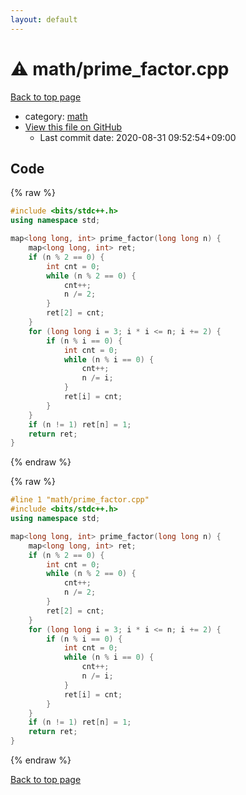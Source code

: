 ```yaml
---
layout: default
---
```


<!-- mathjax config similar to math.stackexchange -->
<script type="text/javascript" async
  src="https://cdnjs.cloudflare.com/ajax/libs/mathjax/2.7.5/MathJax.js?config=TeX-MML-AM_CHTML">
</script>
<script type="text/x-mathjax-config">
  MathJax.Hub.Config({
    TeX: { equationNumbers: { autoNumber: "AMS" }},
    tex2jax: {
      inlineMath: [ ['$','$'] ],
      processEscapes: true
    },
    "HTML-CSS": { matchFontHeight: false },
    displayAlign: "left",
    displayIndent: "2em"
  });
</script>

<script type="text/javascript" src="https://cdnjs.cloudflare.com/ajax/libs/jquery/3.4.1/jquery.min.js"></script>
<script src="https://cdn.jsdelivr.net/npm/jquery-balloon-js@1.1.2/jquery.balloon.min.js" integrity="sha256-ZEYs9VrgAeNuPvs15E39OsyOJaIkXEEt10fzxJ20+2I=" crossorigin="anonymous"></script>
<script type="text/javascript" src="../../assets/js/copy-button.js"></script>
<link rel="stylesheet" href="../../assets/css/copy-button.css" />


# :warning: math/prime_factor.cpp

<a href="../../index.html">Back to top page</a>

* category: <a href="../../index.html#7e676e9e663beb40fd133f5ee24487c2">math</a>
* <a href="{{ site.github.repository_url }}/blob/master/math/prime_factor.cpp">View this file on GitHub</a>
    - Last commit date: 2020-08-31 09:52:54+09:00




## Code

<a id="unbundled"></a>
{% raw %}
```cpp
#include <bits/stdc++.h>
using namespace std;

map<long long, int> prime_factor(long long n) {
    map<long long, int> ret;
    if (n % 2 == 0) {
        int cnt = 0;
        while (n % 2 == 0) {
            cnt++;
            n /= 2;
        }
        ret[2] = cnt;
    }
    for (long long i = 3; i * i <= n; i += 2) {
        if (n % i == 0) {
            int cnt = 0;
            while (n % i == 0) {
                cnt++;
                n /= i;
            }
            ret[i] = cnt;
        }
    }
    if (n != 1) ret[n] = 1;
    return ret;
}
```
{% endraw %}

<a id="bundled"></a>
{% raw %}
```cpp
#line 1 "math/prime_factor.cpp"
#include <bits/stdc++.h>
using namespace std;

map<long long, int> prime_factor(long long n) {
    map<long long, int> ret;
    if (n % 2 == 0) {
        int cnt = 0;
        while (n % 2 == 0) {
            cnt++;
            n /= 2;
        }
        ret[2] = cnt;
    }
    for (long long i = 3; i * i <= n; i += 2) {
        if (n % i == 0) {
            int cnt = 0;
            while (n % i == 0) {
                cnt++;
                n /= i;
            }
            ret[i] = cnt;
        }
    }
    if (n != 1) ret[n] = 1;
    return ret;
}

```
{% endraw %}

<a href="../../index.html">Back to top page</a>

